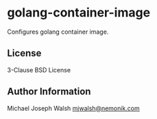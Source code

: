 golang-container-image
======================

Configures golang container image.

License
-------

3-Clause BSD License

Author Information
------------------

Michael Joseph Walsh <mjwalsh@nemonik.com>
